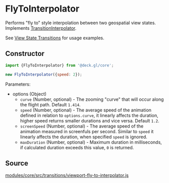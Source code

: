 # FlyToInterpolator

Performs "fly to" style interpolation between two geospatial view states. Implements [TransitionInterpolator](/docs/api-reference/core/transition-interpolator.md).

See [View State Transitions](/docs/developer-guide/view-state-transitions.md) for usage examples.


## Constructor

```js
import {FlyToInterpolator} from '@deck.gl/core';

new FlyToInterpolator({speed: 2});
```

Parameters:

- options (Object)
  * `curve` (Number, optional) - The zooming "curve" that will occur along the flight path. Default `1.414`.
  * `speed` (Number, optional) - The average speed of the animation defined in relation to `options.curve`, it linearly affects the duration, higher speed returns smaller durations and vice versa. Default `1.2`.
  * `screenSpeed` (Number, optional) - The average speed of the animation measured in screenfuls per second. Similar to `speed` it linearly affects the duration,  when specified `speed` is ignored.
  * `maxDuration` (Number, optional) - Maximum duration in milliseconds, if calculated duration exceeds this value, `0` is returned.


## Source

[modules/core/src/transitions/viewport-fly-to-interpolator.js](https://github.com/visgl/deck.gl/tree/8.7-release/modules/core/src/transitions/viewport-fly-to-interpolator.js)
